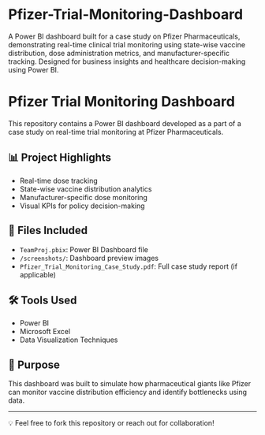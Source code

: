 # Pfizer-Trial-Monitoring-Dashboard
A Power BI dashboard built for a case study on Pfizer Pharmaceuticals, demonstrating real-time clinical trial monitoring using state-wise vaccine distribution, dose administration metrics, and manufacturer-specific tracking. Designed for business insights and healthcare decision-making using Power BI.


# Pfizer Trial Monitoring Dashboard

This repository contains a Power BI dashboard developed as a part of a case study on real-time trial monitoring at Pfizer Pharmaceuticals.

## 📊 Project Highlights
- Real-time dose tracking
- State-wise vaccine distribution analytics
- Manufacturer-specific dose monitoring
- Visual KPIs for policy decision-making

## 📁 Files Included
- `TeamProj.pbix`: Power BI Dashboard file
- `/screenshots/`: Dashboard preview images
- `Pfizer_Trial_Monitoring_Case_Study.pdf`: Full case study report (if applicable)

## 🛠 Tools Used
- Power BI
- Microsoft Excel
- Data Visualization Techniques

## 🧠 Purpose
This dashboard was built to simulate how pharmaceutical giants like Pfizer can monitor vaccine distribution efficiency and identify bottlenecks using data.

---

💡 Feel free to fork this repository or reach out for collaboration!
